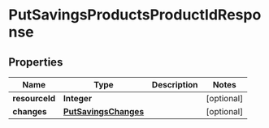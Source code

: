 # PutSavingsProductsProductIdResponse

## Properties
Name | Type | Description | Notes
------------ | ------------- | ------------- | -------------
**resourceId** | **Integer** |  |  [optional]
**changes** | [**PutSavingsChanges**](PutSavingsChanges.md) |  |  [optional]
